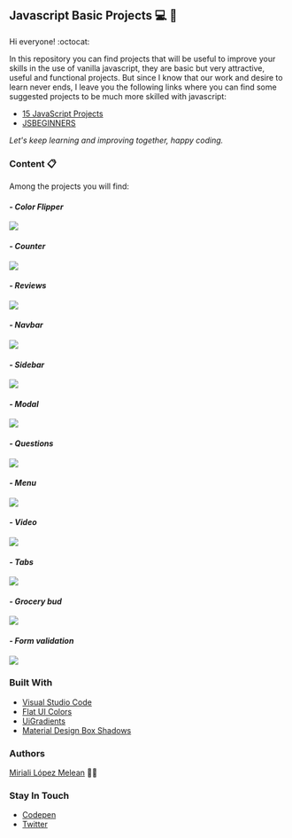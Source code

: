 ﻿## Javascript Basic Projects :computer: :open_file_folder:

Hi everyone! :octocat:

In this repository you can find projects that will be useful to improve your skills in the use of vanilla javascript, they are basic but very attractive, useful and functional projects. But since I know that our work and desire to learn never ends, I leave you the following links where you can find some suggested projects to be much more skilled with javascript:

- [15 JavaScript Projects](https://www.freecodecamp.org/news/hone-your-javascript-skills-by-building-these-15-projects/)
- [JSBEGINNERS](https://jsbeginners.com/javascript-projects-for-beginners/)

*Let's keep learning and improving together, happy coding.*

### Content :clipboard:
Among the projects you will find:

#### *- Color Flipper* 
![](https://scontent.fccs3-1.fna.fbcdn.net/v/t1.15752-9/124790764_369292101163092_5732589853179100151_n.jpg?_nc_cat=110&ccb=2&_nc_sid=ae9488&_nc_ohc=L26Wde5-I2QAX_CJyPT&_nc_oc=AQmRBSV6616rwCecL1mw2c9lCDWjCioGb4B4G4eFZkKQv_fmWlZXXwD2oKL5TfgWAN0&_nc_ht=scontent.fccs3-1.fna&oh=1137a407ffbf41f2dbc9d49c9dbbe5c0&oe=5FCF99F5)

#### *- Counter* 
![](https://scontent.fccs3-1.fna.fbcdn.net/v/t1.15752-9/124814702_415756786083117_1924165793885854728_n.jpg?_nc_cat=103&ccb=2&_nc_sid=ae9488&_nc_ohc=oi4v2CW2D3gAX-9kqVN&_nc_ht=scontent.fccs3-1.fna&oh=81f33521c07a98a206899ee3c7a8c1f5&oe=5FCE818D)

#### *- Reviews* 
![](https://scontent.fccs3-1.fna.fbcdn.net/v/t1.15752-9/123867930_362366228397507_6807542297184999624_n.jpg?_nc_cat=106&ccb=2&_nc_sid=ae9488&_nc_ohc=-BuFNj6ab08AX_8W8-b&_nc_ht=scontent.fccs3-1.fna&oh=799f4b8ad5e338c08b2ed5a3615119e4&oe=5FCE175B)

#### *- Navbar* 
![](https://scontent.fccs3-1.fna.fbcdn.net/v/t1.15752-9/125088141_375284260224862_2088761575328235471_n.jpg?_nc_cat=106&ccb=2&_nc_sid=ae9488&_nc_ohc=QqRFr3ag-a0AX_474VL&_nc_ht=scontent.fccs3-1.fna&oh=cf985b7caf4d6afb976c7617a3af5b61&oe=5FD40118)

#### *- Sidebar* 
![](https://scontent.fccs3-1.fna.fbcdn.net/v/t1.15752-9/125211797_676237103075932_7970366546171198696_n.jpg?_nc_cat=101&ccb=2&_nc_sid=ae9488&_nc_ohc=PGRX8Dv2DRMAX_QK-C-&_nc_ht=scontent.fccs3-1.fna&oh=35f8d0be0c894569e45f1ec4078e4146&oe=5FD1FE6B)

#### *- Modal* 
![](https://scontent.fccs3-1.fna.fbcdn.net/v/t1.15752-9/125237307_2688955178087534_4923369676674708474_n.jpg?_nc_cat=104&ccb=2&_nc_sid=ae9488&_nc_ohc=ditjL8tHeKQAX_b_i0N&_nc_ht=scontent.fccs3-1.fna&oh=a73dd62997c3313f40ef1ad2b3dc92b9&oe=5FD145B1)

#### *- Questions* 
![](https://scontent.fccs3-1.fna.fbcdn.net/v/t1.15752-9/124767847_365868951404546_4860071130165296131_n.jpg?_nc_cat=111&ccb=2&_nc_sid=ae9488&_nc_ohc=DbsRfQTMTCIAX8TfGVS&_nc_ht=scontent.fccs3-1.fna&oh=7cee069270196debb85cc13d65874f40&oe=5FD1A828)

#### *- Menu* 
![](https://scontent.fccs3-1.fna.fbcdn.net/v/t1.15752-9/125002723_382029909579573_7903441687616807650_n.jpg?_nc_cat=104&ccb=2&_nc_sid=ae9488&_nc_ohc=9Z6tjIrjVCQAX8lepMT&_nc_ht=scontent.fccs3-1.fna&oh=04600837ea660b056b694286f53092df&oe=5FD3A3ED)

#### *- Video* 
![](https://scontent.fccs3-1.fna.fbcdn.net/v/t1.15752-9/125057595_383943032653546_905205392245129528_n.jpg?_nc_cat=109&ccb=2&_nc_sid=ae9488&_nc_ohc=riLt2D0KwFMAX_OirDp&_nc_ht=scontent.fccs3-1.fna&oh=e67c4f591d7b0718c483b8b83196932c&oe=5FD097EE)

#### *- Tabs* 
![](https://scontent.fccs3-1.fna.fbcdn.net/v/t1.15752-9/125230752_667198283985522_3615214800565525958_n.jpg?_nc_cat=108&ccb=2&_nc_sid=ae9488&_nc_ohc=HrSKq3VfOnIAX87mFzd&_nc_ht=scontent.fccs3-1.fna&oh=036598cb3b8db193e0d9e4539d19a1a6&oe=5FD0C3CC)

#### *- Grocery bud* 
![](https://scontent.fccs3-1.fna.fbcdn.net/v/t1.15752-9/125285695_304551923884412_5734509767540493144_n.jpg?_nc_cat=110&ccb=2&_nc_sid=ae9488&_nc_ohc=qt_1ZM5XHBUAX8AQgIA&_nc_ht=scontent.fccs3-1.fna&oh=953a3927207875616a5ff5af252eb497&oe=5FD16A05)

#### *- Form validation* 
![](https://scontent.cdninstagram.com/v/t51.2885-15/fr/e15/s1080x1080/127580640_2799968590262344_3221894149756081776_n.jpg?_nc_ht=scontent.cdninstagram.com&_nc_cat=104&_nc_ohc=52saZX-6i2EAX-B_DbI&tp=1&oh=7aa8866b031642dcfe6bcc508a70b464&oe=5FED3F2B&ig_cache_key=MjQ1MjkzNTczNjQ4NDQ1MTE0OA%3D%3D.2)

### Built With
- [Visual Studio Code](https://www.sublimetext.com/)
- [Flat UI Colors](https://flatuicolors.com/)
- [UiGradients](https://uigradients.com/)
- [Material Design Box Shadows](https://codepen.io/sdthornton/pen/wBZdXq)

### Authors 
[Miriali López Melean](https://github.com/Miriali) :woman_technologist:

### Stay In Touch
- [Codepen](https://codepen.io/your-work/) 
- [Twitter](https://twitter.com/miricailopez)
